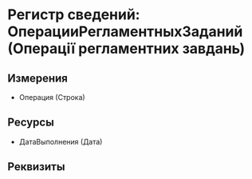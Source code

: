 ﻿# Регистр сведений: ОперацииРегламентныхЗаданий (Операції регламентних завдань)

## Измерения

- Операция (Строка)

## Ресурсы

- ДатаВыполнения (Дата)

## Реквизиты


